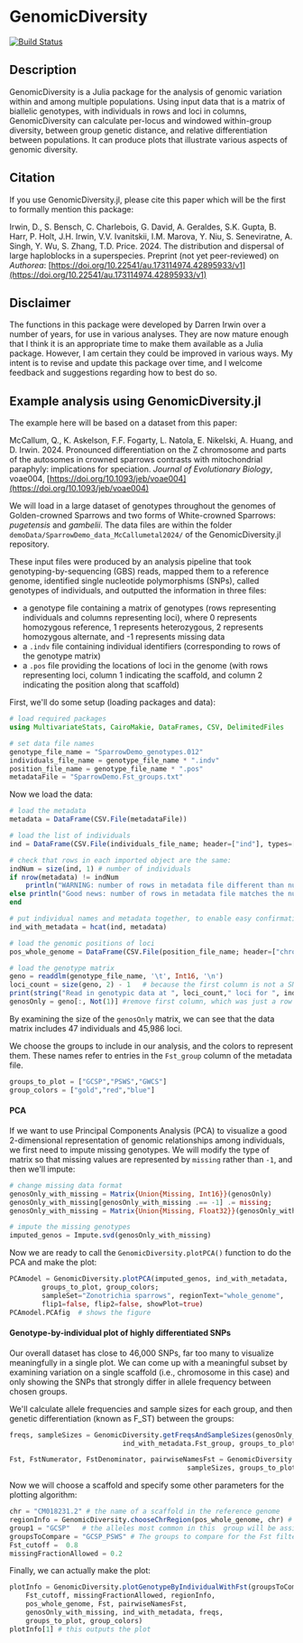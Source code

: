 # GenomicDiversity

[![Build Status](https://github.com/darreni/GenomicDiversity.jl/actions/workflows/CI.yml/badge.svg?branch=main)](https://github.com/darreni/GenomicDiversity.jl/actions/workflows/CI.yml?query=branch%3Amain)

## Description

GenomicDiversity is a Julia package for the analysis of genomic variation within and among multiple populations. 
Using input data that is a matrix of biallelic genotypes, with individuals in rows and loci in columns, 
GenomicDiversity can calculate per-locus and windowed within-group diversity, 
between group genetic distance, and relative differentiation between populations.
It can produce plots that illustrate various aspects of genomic diversity.

## Citation

If you use GenomicDiversity.jl, please cite this paper which will be the first to formally mention this package:

Irwin, D., S. Bensch, C. Charlebois, G. David, A. Geraldes, S.K. Gupta, B. Harr, P. Holt, J.H. Irwin, V.V. Ivanitskii, I.M. Marova, Y. Niu, S. Seneviratne, A. Singh, Y. Wu, S. Zhang, T.D. Price. 2024. The distribution and dispersal of large haploblocks in a superspecies. Preprint (not yet peer-reviewed) on _Authorea_: [https://doi.org/10.22541/au.173114974.42895933/v1](https://doi.org/10.22541/au.173114974.42895933/v1)

## Disclaimer

The functions in this package were developed by Darren Irwin over a number of years, for use in various analyses. 
They are now mature enough that I think it is an appropriate time to make them available as a Julia package.
However, I am certain they could be improved in various ways. My intent is to revise and update this package over time, 
and I welcome feedback and suggestions regarding how to best do so.

## Example analysis using GenomicDiversity.jl

The example here will be based on a dataset from this paper:

McCallum, Q., K. Askelson, F.F. Fogarty, L. Natola, E. Nikelski, A. Huang, and D. Irwin. 2024. Pronounced differentiation on the Z chromosome and parts of the autosomes in crowned sparrows contrasts with mitochondrial paraphyly: implications for speciation. _Journal of Evolutionary Biology_, voae004, [https://doi.org/10.1093/jeb/voae004](https://doi.org/10.1093/jeb/voae004)

We will load in a large dataset of genotypes throughout the genomes of Golden-crowned Sparrows and two forms of White-crowned Sparrows: _pugetensis_ and _gambelii_. 
The data files are within the folder `demoData/SparrowDemo_data_McCallumetal2024/` of the GenomicDiversity.jl repository.

These input files were produced by an analysis pipeline that took genotyping-by-sequencing (GBS) reads, 
mapped them to a reference genome, identified single nucleotide polymorphisms (SNPs), called genotypes of individuals,
and outputted the information in three files: 
* a genotype file containing a matrix of genotypes (rows representing individuals and columns representing loci), where 0 represents homozygous reference, 1 represents heterozygous, 2 represents homozygous alternate, and -1 represents missing data
* a `.indv` file containing individual identifiers (corresponding to rows of the genotype matrix)
* a `.pos` file providing the locations of loci in the genome (with rows representing loci, column 1 indicating the scaffold, and column 2 indicating the position along that scaffold)

First, we'll do some setup (loading packages and data):

```julia
# load required packages
using MultivariateStats, CairoMakie, DataFrames, CSV, DelimitedFiles

# set data file names
genotype_file_name = "SparrowDemo_genotypes.012"
individuals_file_name = genotype_file_name * ".indv"
position_file_name = genotype_file_name * ".pos"
metadataFile = "SparrowDemo.Fst_groups.txt"
```

Now we load the data:

```julia
# load the metadata
metadata = DataFrame(CSV.File(metadataFile))

# load the list of individuals
ind = DataFrame(CSV.File(individuals_file_name; header=["ind"], types=[String]))

# check that rows in each imported object are the same:
indNum = size(ind, 1) # number of individuals
if nrow(metadata) != indNum
    println("WARNING: number of rows in metadata file different than number of individuals in .indv file")
else println("Good news: number of rows in metadata file matches the number of individuals in .indv file")
end

# put individual names and metadata together, to enable easy confirmation that they match
ind_with_metadata = hcat(ind, metadata)

# load the genomic positions of loci
pos_whole_genome = DataFrame(CSV.File(position_file_name; header=["chrom", "position"], types=[String, Int]))

# load the genotype matrix
geno = readdlm(genotype_file_name, '\t', Int16, '\n')
loci_count = size(geno, 2) - 1   # because the first column is not a SNP (just a count from zero)
print(string("Read in genotypic data at ", loci_count," loci for ", indNum, " individuals. \n"))
genosOnly = geno[:, Not(1)] #remove first column, which was just a row index
```

By examining the size of the `genosOnly` matrix, we can see that the data matrix includes 47 individuals and 45,986 loci. 

We choose the groups to include in our analysis, and the colors to represent them. 
These names refer to entries in the `Fst_group` column of the metadata file. 

```julia
groups_to_plot = ["GCSP","PSWS","GWCS"]
group_colors = ["gold","red","blue"]
```

#### PCA

If we want to use Principal Components Analysis (PCA) to visualize a good 2-dimensional representation
of genomic relationships among individuals, we first need to impute missing genotypes.
We will modify the type of matrix so that missing values are represented by `missing` rather than `-1`, 
and then we'll impute:

```julia
# change missing data format
genosOnly_with_missing = Matrix{Union{Missing, Int16}}(genosOnly)
genosOnly_with_missing[genosOnly_with_missing .== -1] .= missing;
genosOnly_with_missing = Matrix{Union{Missing, Float32}}(genosOnly_with_missing) 

# impute the missing genotypes
imputed_genos = Impute.svd(genosOnly_with_missing)
```

Now we are ready to call the `GenomicDiversity.plotPCA()` function to do the PCA and make the plot:

```julia
PCAmodel = GenomicDiversity.plotPCA(imputed_genos, ind_with_metadata,
        groups_to_plot, group_colors;
        sampleSet="Zonotrichia sparrows", regionText="whole_genome",
        flip1=false, flip2=false, showPlot=true)
PCAmodel.PCAfig  # shows the figure
```

#### Genotype-by-individual plot of highly differentiated SNPs

Our overall dataset has close to 46,000 SNPs, far too many to visualize meaningfully in a single plot.
We can come up with a meaningful subset by examining variation on a single scaffold (i.e., chromosome in this case)
and only showing the SNPs that strongly differ in allele frequency between chosen groups.

We'll calculate allele frequencies and sample sizes for each group, 
and then genetic differentiation (known as F_ST) between the groups:

```julia
freqs, sampleSizes = GenomicDiversity.getFreqsAndSampleSizes(genosOnly_with_missing,
                            ind_with_metadata.Fst_group, groups_to_plot)

Fst, FstNumerator, FstDenominator, pairwiseNamesFst = GenomicDiversity.getFst(freqs,
                                            sampleSizes, groups_to_plot)
```

Now we will choose a scaffold and specify some other parameters for the plotting algorithm:

```julia
chr = "CM018231.2" # the name of a scaffold in the reference genome
regionInfo = GenomicDiversity.chooseChrRegion(pos_whole_genome, chr) # this gets the maximum position for the chromosome
group1 = "GCSP"   # the alleles most common in this  group will be assigned the same color in the graph
groupsToCompare = "GCSP_PSWS" # The groups to compare for the Fst filter below
Fst_cutoff =  0.8
missingFractionAllowed = 0.2
```

Finally, we can actually make the plot:

```julia
plotInfo = GenomicDiversity.plotGenotypeByIndividualWithFst(groupsToCompare, 
    Fst_cutoff, missingFractionAllowed, regionInfo, 
    pos_whole_genome, Fst, pairwiseNamesFst, 
    genosOnly_with_missing, ind_with_metadata, freqs, 
    groups_to_plot, group_colors)
plotInfo[1] # this outputs the plot
```